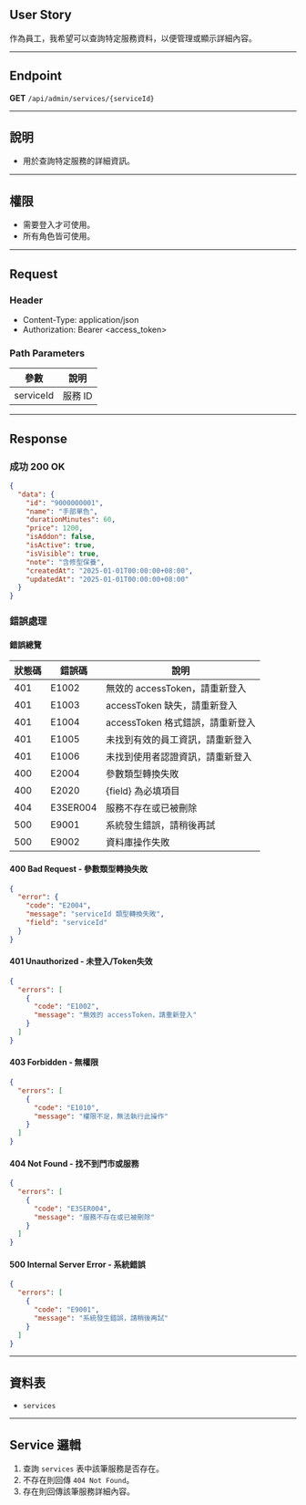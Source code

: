 ## User Story

作為員工，我希望可以查詢特定服務資料，以便管理或顯示詳細內容。

---

## Endpoint

**GET** `/api/admin/services/{serviceId}`

---

## 說明

- 用於查詢特定服務的詳細資訊。

---

## 權限

- 需要登入才可使用。
- 所有角色皆可使用。

---

## Request

### Header

- Content-Type: application/json
- Authorization: Bearer <access_token>

### Path Parameters

| 參數      | 說明    |
| --------- | ------- |
| serviceId | 服務 ID |

---

## Response

### 成功 200 OK

```json
{
  "data": {
    "id": "9000000001",
    "name": "手部單色",
    "durationMinutes": 60,
    "price": 1200,
    "isAddon": false,
    "isActive": true,
    "isVisible": true,
    "note": "含修型保養",
    "createdAt": "2025-01-01T00:00:00+08:00",
    "updatedAt": "2025-01-01T00:00:00+08:00"
  }
}
```

### 錯誤處理

#### 錯誤總覽

| 狀態碼 | 錯誤碼   | 說明                             |
| ------ | -------- | -------------------------------- |
| 401    | E1002    | 無效的 accessToken，請重新登入   |
| 401    | E1003    | accessToken 缺失，請重新登入     |
| 401    | E1004    | accessToken 格式錯誤，請重新登入 |
| 401    | E1005    | 未找到有效的員工資訊，請重新登入 |
| 401    | E1006    | 未找到使用者認證資訊，請重新登入 |
| 400    | E2004    | 參數類型轉換失敗                 |
| 400    | E2020    | {field} 為必填項目               |
| 404    | E3SER004 | 服務不存在或已被刪除             |
| 500    | E9001    | 系統發生錯誤，請稍後再試         |
| 500    | E9002    | 資料庫操作失敗                   |

#### 400 Bad Request - 參數類型轉換失敗

```json
{
  "error": {
    "code": "E2004",
    "message": "serviceId 類型轉換失敗",
    "field": "serviceId"
  }
}
```


#### 401 Unauthorized - 未登入/Token失效

```json
{
  "errors": [
    {
      "code": "E1002",
      "message": "無效的 accessToken，請重新登入"
    }
  ]
}
```

#### 403 Forbidden - 無權限

```json
{
  "errors": [
    {
      "code": "E1010",
      "message": "權限不足，無法執行此操作"
    }
  ]
}
```

#### 404 Not Found - 找不到門市或服務

```json
{
  "errors": [
    {
      "code": "E3SER004",
      "message": "服務不存在或已被刪除"
    }
  ]
}
```

#### 500 Internal Server Error - 系統錯誤

```json
{
  "errors": [
    {
      "code": "E9001",
      "message": "系統發生錯誤，請稍後再試"
    }
  ]
}
```

---

## 資料表

- `services`

---

## Service 邏輯

1. 查詢 `services` 表中該筆服務是否存在。
2. 不存在則回傳 `404 Not Found`。
3. 存在則回傳該筆服務詳細內容。
